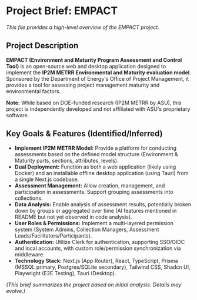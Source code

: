 # Project Brief: EMPACT

*This file provides a high-level overview of the EMPACT project.*

## Project Description

**EMPACT (Environment and Maturity Program Assessment and Control Tool)** is an open-source web and desktop application designed to implement the **IP2M METRR Environmental and Maturity evaluation model**. Sponsored by the Department of Energy's Office of Project Management, it provides a tool for assessing project management maturity and environmental factors.

**Note:** While based on DOE-funded research (IP2M METRR by ASU), this project is independently developed and not affiliated with ASU's proprietary software.

## Key Goals & Features (Identified/Inferred)

*   **Implement IP2M METRR Model:** Provide a platform for conducting assessments based on the defined model structure (Environment & Maturity parts, sections, attributes, levels).
*   **Dual Deployment:** Function as both a web application (likely using Docker) and an installable offline desktop application (using Tauri) from a single Next.js codebase.
*   **Assessment Management:** Allow creation, management, and participation in assessments. Support grouping assessments into collections.
*   **Data Analysis:** Enable analysis of assessment results, potentially broken down by groups or aggregated over time (AI features mentioned in README but not yet observed in code analysis).
*   **User Roles & Permissions:** Implement a multi-layered permission system (System Admins, Collection Managers, Assessment Leads/Facilitators/Participants).
*   **Authentication:** Utilize Clerk for authentication, supporting SSO/OIDC and local accounts, with custom role/permission synchronization via middleware.
*   **Technology Stack:** Next.js (App Router), React, TypeScript, Prisma (MSSQL primary, Postgres/SQLite secondary), Tailwind CSS, Shadcn UI, Playwright (E2E Testing), Tauri (Desktop).


*(This brief summarizes the project based on initial analysis. Details may evolve.)*